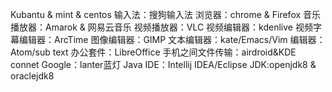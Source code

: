 Kubantu & mint & centos 
输入法：搜狗输入法
浏览器：chrome & Firefox
音乐播放器：Amarok & 网易云音乐
视频播放器：VLC
视频编辑器：kdenlive
视频字幕编辑器：ArcTime
图像编辑器：GIMP
文本编辑器：kate/Emacs/Vim
编辑器：Atom/sub text
办公套件：LibreOffice
手机之间文件传输：airdroid&KDE connet
Google：lanter蓝灯
Java IDE：Intellij IDEA/Eclipse
JDK:openjdk8 & oraclejdk8
